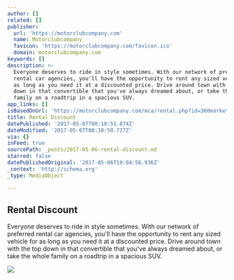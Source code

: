 ```yaml
---
author: []
related: []
publisher:
  url: 'https://motorclubcompany.com'
  name: Motorclubcompany
  favicon: 'https://motorclubcompany.com/favicon.ico'
  domain: motorclubcompany.com
keywords: []
description: >-
  Everyone deserves to ride in style sometimes. With our network of preferred
  rental car agencies, you'll have the opportunity to rent any sized vehicle for
  as long as you need it at a discounted price. Drive around town with the top
  down in that convertible that you've always dreamed about, or take the whole
  family on a roadtrip in a spacious SUV.
app_links: []
isBasedOnUrl: 'https://motorclubcompany.com/mca/rental.php?id=360marketing'
title: Rental Discount
datePublished: '2017-05-07T00:10:51.874Z'
dateModified: '2017-05-07T00:10:50.727Z'
via: {}
inFeed: true
sourcePath: _posts/2017-05-06-rental-discount.md
starred: false
datePublishedOriginal: '2017-05-06T19:04:56.936Z'
_context: 'http://schema.org'
_type: MediaObject

---
```

<article style=""><h1>Rental Discount</h1><p>Everyone deserves to ride in style sometimes. With our network of preferred rental car agencies, you'll have the opportunity to rent any sized vehicle for as long as you need it at a discounted price. Drive around town with the top down in that convertible that you've always dreamed about, or take the whole family on a roadtrip in a spacious SUV.</p><img src="https://static-pixelperfectphot1.netdna-ssl.com/images/rentme.jpg" /></article>
